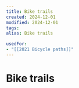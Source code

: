 ```yaml
---
title: Bike trails
created: 2024-12-01
modified: 2024-12-01
tags: 
alias: Bike trails

usedFor:
- "[[2021 Bicycle paths]]"
---
```

# Bike trails
